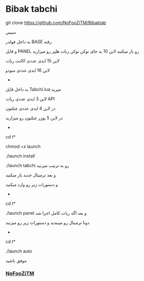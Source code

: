 # Bibak tabchi

git clone https://github.com/NoFooZiTM/Bibaktab

سپس


به داخل فولدر BASE رفته

و فایل PANEL  رو باز  میکنید
لاین 10 به جای توکن توکن ربات هلپر رو میزارید

لاین 15 ایدی عددی اکانت ربات

لاین 16 ایدی عددی سودو

-

به داخل فایل Tabchi.lua  میرید

لاین 3 ایدی عددی ربات API

در لاین 4 ایدی عددی چنلتون

در لاین 5 یوزر چنلتون رو میزارید

-

cd t*


chmod +x launch

./launch install

./launch tabchi
رو به ترتیب میزنید

و بعد  ترمینال جدید باز میکنید

و دستورات زیر رو وارد میکنید

-


cd t*

./launch panel
و بعد اگه ربات کامل اجرا شد

دوتا ترمینال رو میبندید و دستورات زیر رو میزنید

-


cd t*

./launch auto

موفق باشید

### [NoFooZiTM](https://t.me/joinchat/AAAAAFCNKWyjPTeqG6Nv7Q)
